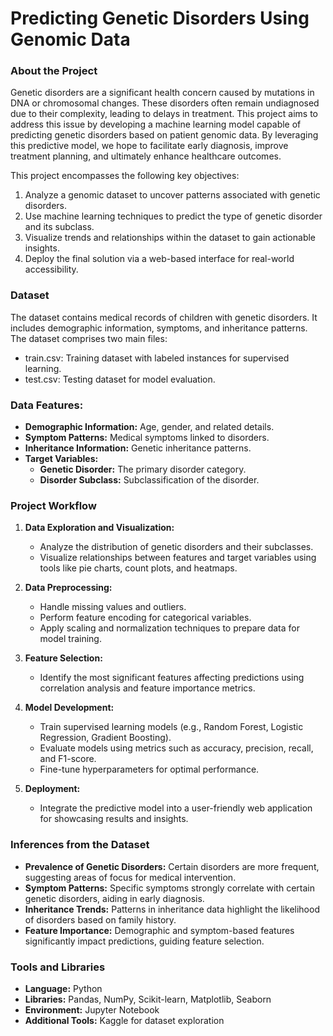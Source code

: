 # Predicting Genetic Disorders Using Genomic Data

### About the Project
Genetic disorders are a significant health concern caused by mutations in DNA or chromosomal changes. These disorders often remain undiagnosed due to their complexity, leading to delays in treatment. This project aims to address this issue by developing a machine learning model capable of predicting genetic disorders based on patient genomic data. By leveraging this predictive model, we hope to facilitate early diagnosis, improve treatment planning, and ultimately enhance healthcare outcomes.

This project encompasses the following key objectives:
1. Analyze a genomic dataset to uncover patterns associated with genetic disorders.
2. Use machine learning techniques to predict the type of genetic disorder and its subclass.
3. Visualize trends and relationships within the dataset to gain actionable insights.
4. Deploy the final solution via a web-based interface for real-world accessibility.

### Dataset
The dataset contains medical records of children with genetic disorders. It includes demographic information, symptoms, and inheritance patterns. The dataset comprises two main files:
* train.csv: Training dataset with labeled instances for supervised learning.
* test.csv: Testing dataset for model evaluation.

### Data Features:
* __Demographic Information:__ Age, gender, and related details.
* __Symptom Patterns:__ Medical symptoms linked to disorders.
* __Inheritance Information:__ Genetic inheritance patterns.
* __Target Variables:__
  * __Genetic Disorder:__ The primary disorder category.
  * __Disorder Subclass:__ Subclassification of the disorder.

### Project Workflow
1. __Data Exploration and Visualization:__
    * Analyze the distribution of genetic disorders and their subclasses.
    * Visualize relationships between features and target variables using tools like pie charts, count plots, and heatmaps.

2. __Data Preprocessing:__
    * Handle missing values and outliers.
    * Perform feature encoding for categorical variables.
    * Apply scaling and normalization techniques to prepare data for model training.

3. __Feature Selection:__
    * Identify the most significant features affecting predictions using correlation analysis and feature importance metrics.

4. __Model Development:__
    * Train supervised learning models (e.g., Random Forest, Logistic Regression, Gradient Boosting).
    * Evaluate models using metrics such as accuracy, precision, recall, and F1-score.
    * Fine-tune hyperparameters for optimal performance.

5. __Deployment:__
    * Integrate the predictive model into a user-friendly web application for showcasing results and insights.

### Inferences from the Dataset

* __Prevalence of Genetic Disorders:__ Certain disorders are more frequent, suggesting areas of focus for medical intervention.
* __Symptom Patterns:__ Specific symptoms strongly correlate with certain genetic disorders, aiding in early diagnosis.
* __Inheritance Trends:__ Patterns in inheritance data highlight the likelihood of disorders based on family history.
* __Feature Importance:__ Demographic and symptom-based features significantly impact predictions, guiding feature selection.

### Tools and Libraries
* __Language:__ Python
* __Libraries:__ Pandas, NumPy, Scikit-learn, Matplotlib, Seaborn
* __Environment:__ Jupyter Notebook
* __Additional Tools:__ Kaggle for dataset exploration

